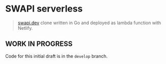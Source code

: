 # SWAPI serverless

> [swapi.dev](https://www.swapi.dev) clone written in Go and deployed as lambda function with Netlify.

## WORK IN PROGRESS

Code for this initial draft is in the `develop` branch.